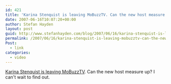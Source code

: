 ```yaml
---
id: 421
title: 'Karina Stenquist is leaving MoBuzzTV. Can the new host measure up? I can&#8217;t wait to find out.'
date: 2007-06-16T10:07:20+00:00
author: Stefan Hayden
layout: post
guid: http://www.stefanhayden.com/blog/2007/06/16/karina-stenquist-is-leaving-mobuzztv-can-the-new-host-measure-up-i-cant-wait-to-find-out/
permalink: /2007/06/16/karina-stenquist-is-leaving-mobuzztv-can-the-new-host-measure-up-i-cant-wait-to-find-out/
Post:
  - link
categories:
  - video
---
```

<p><a href="http://dailybuzz.mobuzz.tv/dailybuzz/a_chat_with_karina_mobuzz_past_and_its_future">Karina Stenquist is leaving MoBuzzTV</a>. Can the new host measure up? I can't wait to find out.
</p>

